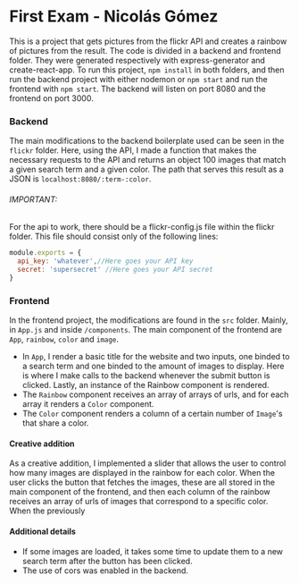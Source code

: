 # First Exam - Nicolás Gómez
This is a project that gets pictures from the flickr API and creates a rainbow of pictures from the result.
The code is divided in a backend and frontend folder. They were generated respectively with express-generator and create-react-app.
To run this project, `npm install` in both folders, and then run the backend project with either nodemon or `npm start` and run the frontend with `npm start`. The backend will listen on port 8080 and the frontend on port 3000.
### Backend
The main modifications to the backend boilerplate used can be seen in the `flickr` folder. Here, using the API, I made a function that makes the necessary requests to the API and returns an object 100 images that match a given search term and a given color. The path that serves this result as a JSON is `localhost:8080/:term-:color`.
###### IMPORTANT:
For the api to work, there should be a flickr-config.js file within the flickr folder. This file should consist only of the following lines:
```javascript
module.exports = {
  api_key: 'whatever',//Here goes your API key
  secret: 'supersecret' //Here goes your API secret
}
```
### Frontend
In the frontend project, the modifications are found in the `src` folder. Mainly, in `App.js` and inside `/components`. The main component of the frontend are `App`, `rainbow`, `color` and `image`.
- In  `App`, I render a basic title for the website and two inputs, one binded to a search term and one binded to the amount of images to display. Here is where I make calls to the backend whenever the submit button is clicked. Lastly, an instance of the Rainbow component is rendered.
- The `Rainbow` component receives an array of arrays of urls, and for each array it renders a `Color` component.
- The `Color` component renders a column of a certain number of `Image`'s that share a color.

#### Creative addition
As a creative addition, I implemented a slider that allows the user to control how many images are displayed in the rainbow for each color. When the user clicks the button that fetches the images, these are all stored in the main component of the frontend, and then each column of the rainbow receives an array of urls of images that correspond to a specific color. When the previously
#### Additional details
- If some images are loaded, it takes some time to update them to a new search term after the button has been clicked.
- The use of cors was enabled in the backend.
